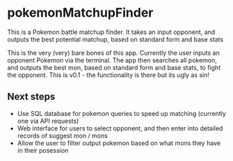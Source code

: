 # pokemonMatchupFinder
This is a Pokemon battle matchup finder. It takes an input opponent, and outputs the best potential matchup, based on standard form and base stats

This is the very (very) bare bones of this app. Currently the user inputs an opponent Pokemon via the terminal. The app then searches all pokemon, and 
outputs the best mon, based on standard form and base stats, to fight the opponent. This is v0.1 - the functionality is there but its ugly as sin!

## Next steps 

- Use SQL database for pokemon queries to speed up matching (currently one via API requests)
- Web interface for users to select opponent, and then enter into detailed records of suggest mon / mons
- Allow the user to filter output pokemon based on what mons they have in their posession